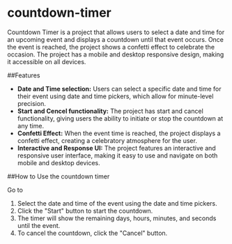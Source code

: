 # countdown-timer

Countdown Timer is a project that allows users to select a date and time for an upcoming event and displays a countdown until that event occurs. Once the event is reached, the project shows a confetti effect to celebrate the occasion. The project has a mobile and desktop responsive design, making it accessible on all devices. 

##Features

- **Date and Time selection:** Users can select a specific date and time for their event using date and time pickers, which allow for minute-level precision.
- **Start and Cencel functionality:** The project has start and cancel functionality, giving users the ability to initiate or stop the countdown at any time.
- **Confetti Effect:** When the event time is reached, the project displays a confetti effect, creating a celebratory atmosphere for the user.
- **Interactive and Response UI:** The project features an interactive and responsive user interface, making it easy to use and navigate on both mobile and desktop devices.

##How to Use the countdown timer

Go to 

1. Select the date and time of the event using the date and time pickers.
2. Click the "Start" button to start the countdown.
3. The timer will show the remaining days, hours, minutes, and seconds until the event.
4. To cancel the countdown, click the "Cancel" button.
